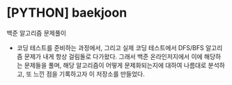 # [PYTHON] baekjoon
백준 알고리즘 문제풀이
- 코딩 테스트를 준비하는 과정에서, 그리고 실제 코딩 테스트에서 DFS/BFS 알고리즘 문제가 내게 항상 걸림돌로 다가왔다. 그래서 백준 온라인저지에서 이에 해당하는 문제들을 풀며, 해당 알고리즘이 어떻게 문제화되는지에 대하여 나름대로 분석하고, 또 느낀 점을 기록하고자 이 저장소를 만들었다.
